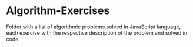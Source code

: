 # Algorithm-Exercises
Folder with a list of algorithmic problems solved in JavaScript language, each exercise with the respective description of the problem and solved in code.
